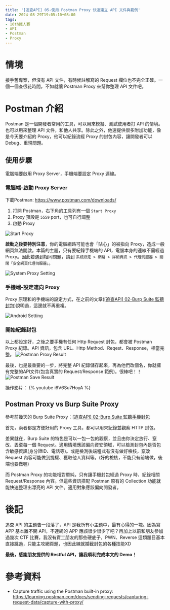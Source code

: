 ```yaml
---
title: '[追查API] 05-使用 Postman Proxy 快速建立 API 文件與範例'
date: 2024-08-29T19:05:10+08:00
tags:
- 16th鐵人賽
- API
- Postman
- Proxy
---
```


# 情境
接手舊專案，但沒有 API 文件，有時候註解寫的 Request 欄位也不完全正確。一個一個查很花時間，不如就讓 Postman Proxy 來幫你整理 API 文件吧。
<!-- more -->

# Postman 介紹
Postman 是一個開發者常用的工具，可以用來模擬、測試使用者打 API 的情境。也可以用來整理 API 文件，和他人共享。除此之外，他還提供很多附加功能，像是今天要介紹的 Proxy，他可以紀錄流經 Proxy 的封包內容，讓開發者可以 Debug、重現問題。

## 使用步驟
電腦端要啟用 Proxy Server，手機端要設定 Proxy 連線。

### 電腦端-啟動 Proxy Server
下載Postman: https://www.postman.com/downloads/

1. 打開 Postman，右下角的工具列有一個 `Start Proxy`
2. Proxy 預設是 `5559` port，也可自行調整
3. 啟動 Proxy

![Start Proxy](StartProxy.png)

**啟動之後要特別注意**，你的電腦網路可能也會「貼心」的被指向 Proxy，造成一般網頁無法開啟。本篇的主題，只有要紀錄手機端的 API，電腦本身的連線不需經過 Proxy。因此若遇到相同問題，請到 `系統設定 > 網路 > 詳細資訊 > 代理伺服器 > 關閉「安全網頁代理伺服器」`。

![System Proxy Setting](SystemProxySetting.png)

### 手機端-設定連向 Proxy
Proxy 原理和的手機端的設定方式，在之前的文章([[追查API] 02-Burp Suite 監聽封包](https://dreambo4.github.io/2024/08/14/%E8%BF%BD%E6%9F%A5API-02-BurpSuite%E7%9B%A3%E8%81%BD%E5%B0%81%E5%8C%85/))說明過，這邊就不再重複。

![Android Setting](AndroidSetting.png)

### 開始紀錄封包
以上都設定好，之後之要手機有任何 Http Request 封包，都會被 Postman Proxy 紀錄。API 資訊，包含 URL、Http Method、Reqest、Response，相當完整。
![Postman Proxy Result](PostmanProxyResult.png)

最後，也是最重要的一步，將完整 API 紀錄儲存起來，再為他們改個名，你就擁有完整的API文件(包含真實的 Request/Response 範例)。很棒吧！！
![Postman Save Result](PostmanSaveResult.png)

操作影片：
{% youtube i6V6Su7HoyA %}

## Postman Proxy vs Burp Suite Proxy
參考前幾天的 Burp Suite Proxy：[[追查API] 02-Burp Suite 監聽手機封包](https://dreambo4.github.io/2024/08/14/%E8%BF%BD%E6%9F%A5API-02-BurpSuite%E7%9B%A3%E8%81%BD%E6%89%8B%E6%A9%9F%E5%B0%81%E5%8C%85/)

首先，兩者都是方便好用的 Proxy 工具，都可以用來紀錄並觀察 HTTP 封包。

差異就在，Burp Suite 的特色是可以一包一包的觀察，並且由你決定放行、竄改、丟棄每一個 Request。適用情境應該偏向資安領域，可以檢測封包內是否包含敏感資訊(身分證ID、電話等)。或是檢測後端程式有沒有做好檢核，竄改 Request 內容可能做到提權、獲取他人資料等。(好的檢核，不能只有前端做，後端也要做喔)

而 Postman Proxy 的功能相對單純，只有讓手機封包經過 Proxy 時，紀錄相關 Request/Response 內容。但這些資訊搭配 Postman 原有的 Collection 功能就能快速整理出漂亮的 API 文件。適用對象應該偏向開發者。

# 後記
追查 API 的主題告一段落了，API 是我所有小主題中，最有心得的一塊。因為寫 APP 基本離不開 API，不連網的 APP 應該很少很少了吧？再加上以前和朋友參加過幾次 CTF 比賽，我沒有資工朋友的那些硬底子，PWN、Reverse 這類題目基本直接跳過，只能主攻網頁題，也因此練就攔截封包的各種技能XD

**最後，感謝朋友提供的 Restful API，讓我順利完成本文的 Demo！**

# 參考資料
- Capture traffic using the Postman built-in proxy: https://learning.postman.com/docs/sending-requests/capturing-request-data/capture-with-proxy/